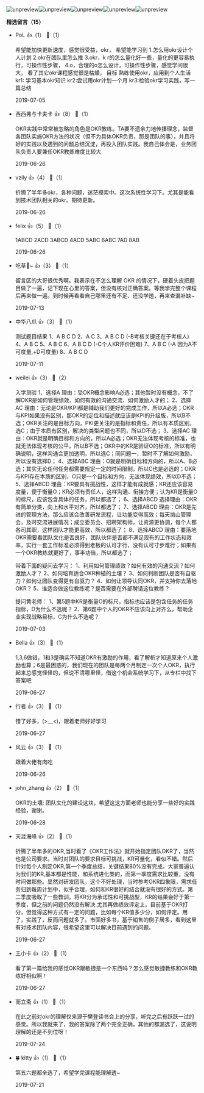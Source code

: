![unpreview](https://static001.geekbang.org/resource/image/21/84/21ad6423bfeeec25c4a066a245219984.jpg?wh=750%2A2256)![unpreview](https://static001.geekbang.org/resource/image/de/2e/dee07e4befe65372acee839da739f82e.jpg?wh=750%2A4317)![unpreview](https://static001.geekbang.org/resource/image/0d/90/0d65ccf7c671d36efea700c38869bb90.jpg?wh=750%2A3179)![unpreview](https://static001.geekbang.org/resource/image/53/ae/532e629564bc4eca746f4aa49bd4a1ae.jpg?wh=750%2A2173)![unpreview](https://static001.geekbang.org/resource/image/50/0c/50eddb5de2b0ae602bb8bede6eca820c.jpg?wh=750%2A2710)
<div><strong>精选留言（15）</strong></div><ul>
<li><span>PoL</span> 👍（1） 💬（1）<p>希望能加快更新速度，感觉很受益，okr，
希望能学习到
1.怎么用okr设计个人计划
2.okr在团队里怎么推
3.okr，k r的怎么量化好一些，量化的更容易执行，可操作性步骤，
4.o，合理的o怎么设计，可操作性步骤，感觉学问很大，
看了其它okr课程感觉很是枯燥，
目标 熟练使用okr，应用到个人生活
kr1: 学习基本okr知识
kr2:尝试用okr计划一个月
kr3:检验okr学习实践，写一篇总结</p>2019-07-05</li><br/><li><span>西西弗与卡夫卡</span> 👍（8） 💬（1）<p>OKR实践中常常被忽略的角色是OKR教练。TA要不遗余力地传播理念，监督各团队实施OKR方法的状况（但不为具体OKR负责，那是团队的事），并且将好的实践以及遇到的问题总结沉淀，再投入团队实践。我自己体会是，业务团队负责人要兼任OKR教练难度比较大</p>2019-06-26</li><br/><li><span>vzily</span> 👍（4） 💬（1）<p>折腾了半年多okr，各种问题，迷茫摸索中。这次系统性学习下。尤其是能看到技术团队相关的okr。期待更新。</p>2019-06-26</li><br/><li><span>felix</span> 👍（5） 💬（1）<p>1ABCD
2ACD
3ABCD
4ACD
5ABC
6ABC
7AD
8AB</p>2019-06-26</li><br/><li><span>吃草🐴~</span> 👍（3） 💬（1）<p>留言区的大哥很优秀啊。我表示在不怎么理解 OKR 的情况下，硬着头皮把题目做了一遍，记下现在心里的答案，但没有核对正确答案。等我学完整个课程后再来做一遍。到时候再看看自己哪里还有不足、还没学透，再来查漏补缺~</p>2019-07-13</li><br/><li><span>中华八爪</span> 👍（3） 💬（1）<p>	测试题目结果
	1、A B C D
	2、A C
	3、A B C D (-B考核关键还在于考核人)
	4、A B C
	5、A B C
	6、A B C D (-C个人KR评价困难)
	7、A B C (-A 因为A不可度量,+D可度量)
        8、A B C D</p>2019-07-11</li><br/><li><span>weilei</span> 👍（3） 💬（2）<p>入学测验
1、选择A
理由：受OKR概念影响A必选；其他暂时没有概念，不了解OKR是如何管理绩效、如何有效的沟通交流、如何激励人才的；
2、选择AC
理由：无论是OKR&#47;KPI都是辅助我们更好的完成工作，所以A必选；OKR与KPI如果没有区别，那OKR的定位和描述就应该是KPI的升级版，所以B不选；OKR关注的是目标方向，PKI更关注的是指标和责任，所以有本质区别，选C；由于本质有区别，解决的类型问题也不同，所以D不选；
3、选择AC
理由：OKR就是明确目标和方向的，所以A必选；OKR无法体现考核的标准，也就无法体现考核的公平，所以B不选；OKR中的KR是验证O的标准，所以有明确说明，这样沟通会更加透明，所以选C；同问题一，暂时不了解如何激励，所以没有选择D；
4、选择ABC
理由：O就是明确目标和方向的，所以A、B必选；其实无论任何任务都需要规定一定的时间限制，所以C也是必选的；OKR与KPI存在本质的区别，O只是一个目标和方向，无法体现绩效，所以D不选；
5、选择ABCD
理由：KR要具有挑战性，这样才能有成就感；KR还应该容易度量，便于衡量O；KR必须有责任人，这样沟通、衔接方便；认为KR是衡量O的标尺，应该包含具体的任务，所以都选了；
6、选择ABCD
选择理由：OKR有简单分类，向上和水平对齐，所以都选了；
7、选择ABCD
理由：OKR是先进的管理方法，那么应该会改善研发流程，让功能变得高效；每天凿山管理会，及时交流进展情况；成立委员会、招聘架构师，让资源更协调，每个人都各司其职，这样团队才能更高效，所以都选了；
8、选择ABCD
理由：要落地OKR需要看团队文化是否良好，团队伙伴是否都不满足现有的工作状态和效率，实行一套工作标准必须得到老板的认可才行，没有认可寸步难行；如果有一个OKR教练就更好了，事半功倍，所以都选了；

带着下面的疑问去学习：
1、利用如何管理绩效？如何有效的沟通交流？如何激励人才？
2、如何培育适合OKR种植的土壤？
3、如何判断团队是否有自驱力？如何让团队变得更有自驱力？
4、如何让领导认同OKR，并支持你去落地OKR？
5、谁适合做这位教练呢？是否需要在外部聘请这位教练？

提问黄老师：
1、第5题中KR是衡量O的标尺，指标也应该是包含任务的任务指标，D为什么不选呢？
2、第6题中个人的OKR不应该向上对齐么，帮助企业实现战略目标，C为什么不选呢？</p>2019-07-03</li><br/><li><span>Bella</span> 👍（3） 💬（1）<p>1,3,6做错，1和3是确实不知道OKR有激励的作用，看了解析才知道原来个人激励也算；6是最困惑的，我们现在的团队是每两个月制定一次个人OKR，执行起来总感觉怪怪的，但说不清哪里怪，借这个机会系统学习下，从专栏中找下答案吧</p>2019-06-27</li><br/><li><span>行者</span> 👍（3） 💬（1）<p>错了好多，(&gt;﹏&lt;)，跟着老师好好学习</p>2019-06-27</li><br/><li><span>风云</span> 👍（3） 💬（1）<p>跟着大佬有肉吃</p>2019-06-26</li><br/><li><span>john_zhang</span> 👍（2） 💬（1）<p>OKR的土壤: 团队文化的建设这块，希望这这方面老师也能分享一些好的实践经验，谢谢。</p>2019-06-28</li><br/><li><span>天涯海峰</span> 👍（2） 💬（1）<p>折腾了半年多的OKR,当时看了《OKR工作法》就开始指定团队OKR了，当然也是公司要求。当时对团队的要求目标可挑战，KR可量化，看似不错。然后针对每个人制定OKR,第一个季度总结，关键结果80%没有完成。大家普遍认为我们的KR,基本都是性能，和系统进化类的，而第一季度需求比较重，没有时间做那些。显然对研发团队，这个不好处理，当时参考OKR四象限，需求任务归到每周计划中，似乎合理，如何和KR很好的结合就没有很好的方式。第二季度吸取了一些教训。将KR分为承诺性和可挑战型，KR的结果会好于第一季度，但之前的问题仍然没有解决.尤其再做绩效评定上，目前基于OKR打分，但觉得这种方式有一定的问题，比如每个KR值多少分，如何评定。用了，实践了，反而问题就多了。市面好多书，基于销售的例子居多，看到这里有对技术团队内容，很希望这里可以解决目前遇到的问题。</p>2019-06-27</li><br/><li><span>王小卡</span> 👍（2） 💬（1）<p>看了第一篇给我的感觉OKR跟敏捷是一个东西吗？怎么感觉敏捷教练和OKR教练好相似啊！</p>2019-06-27</li><br/><li><span>而立斋</span> 👍（1） 💬（1）<p>在此之前对okr的理解仅来源于樊登读书会上的分享，听完之后有跃跃一试的感觉。所以我就来了，我的答案除了两个完全正确，其他的都漏选了，这说明理解的还是不到位呀！</p>2019-07-24</li><br/><li><span>🍀 kitty</span> 👍（1） 💬（1）<p>第五六题都全选了，希望学完课程能理解透~</p>2019-07-21</li><br/>
</ul>